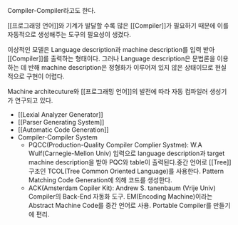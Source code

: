 
Compiler-Compiler라고도 한다.

[[프로그래밍 언어]]와 기계가 발달할 수록 많은 [[Compiler]]가 필요하기 때문에 이를 자동적으로 생성해주는 도구의 필요성이 생겼다. 

이상적인 모델은 Language description과 machine description를 입력 받아 [[Compiler]]를 출력하는  형태이다. 그러나 Language description은 문법론을 이용하는 데 반해 machine description은 정형화가 이루어져 있지 않은 상태이므로 현실적으로 구현이 어렵다.

Machine architecuture와 [[프로그래밍 언어]]의 발전에 따라 자동 컴파일러 생성기가 연구되고 있다. 

+ [[Lexial Analyzer Generator]]
+ [[Parser Generating System]]
+ [[Automatic Code Generation]]
+ Compiler-Compiler System
	+ PQCC(Production-Quality Compiler Complier Systme): W.A Wulf(Carnegie-Mellon Univ)
	   입력으로 language description과 target machine description을 받아 PQC와 table이 출력된다.중간 언어로 [[Tree]] 구조인 TCOL(Tree Common Oriented Language)를 사용한다. Pattern Matching Code Generation에 의해 코드를 생성한다.
	+ ACK(Amsterdam Copiler Kit): Andrew S. tanenbaum (Vrije Univ)
	  Compiler의 Back-End 자동화 도구. EM(Encoding Machine)이라는 Abstract Machine Code를 중간 언어로 사용. Portable Compiler를 만들기에 편리.